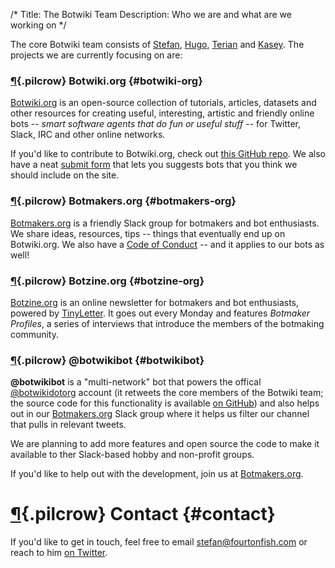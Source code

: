 /*
Title: The Botwiki Team
Description: Who we are and what are we working on
*/


The core Botwiki team consists of [Stefan](https://twitter.com/fourtonfish), [Hugo](https://twitter.com/hugovk), [Terian](https://twitter.com/spine_cone/) and [Kasey](https://twitter.com/bitpixi). The projects we are currently focusing on are:


### [¶](#botwiki-org){.pilcrow} Botwiki.org {#botwiki-org}

[Botwiki.org](https://botwiki.org/) is an open-source collection of tutorials, articles, datasets and other resources for creating useful, interesting, artistic and friendly online bots -- *smart software agents that do fun or useful stuff* -- for Twitter, Slack, IRC and other online networks.

If you'd like to contribute to Botwiki.org, check out [this GitHub repo](https://github.com/botwiki/botwiki.org). We also have a neat [submit form](https://botwiki.org/submit-your-bot) that lets you suggests bots that you think we should include on the site.


### [¶](#botmakers-org){.pilcrow} Botmakers.org {#botmakers-org}

[Botmakers.org](https://botmakers.org/) is a friendly Slack group for botmakers and bot enthusiasts. We share ideas, resources, tips -- things that eventually end up on Botwiki.org. We also have a [Code of Conduct](https://github.com/botwiki/botmakers.org/blob/master/Code%20of%20Conduct.md) -- and it applies to our bots as well!


### [¶](#botzine-org){.pilcrow} Botzine.org {#botzine-org}

[Botzine.org](https://botzine.org/) is an online newsletter for botmakers and bot enthusiasts, powered by [TinyLetter](http://tinyletter.com/). It goes out every Monday and features *Botmaker Profiles*, a series of interviews that introduce the members of the botmaking community.


### [¶](#botwikibot){.pilcrow} @botwikibot {#botwikibot}

**@botwikibot** is a "multi-network" bot that powers the offical [@botwikidotorg](https://twitter.com/botwikidotorg) account (it retweets the core members of the Botwiki team; the source code for this functionality is available [on GitHub](https://github.com/botwiki/community-retweet-bot)) and also helps out in our [Botmakers.org](https://botmakers.org/) Slack group where it helps us filter our channel that pulls in relevant tweets.

We are planning to add more features and open source the code to make it available to ther Slack-based hobby and non-profit groups.

If you'd like to help out with the development, join us at [Botmakers.org](https://botmakers.org/).

# [¶](#contact){.pilcrow} Contact {#contact}

If you'd like to get in touch, feel free to email [stefan@fourtonfish.com](mailto:stefan@fourtonfish.com) or reach to him [on Twitter](https://twitter.com/fourtonfish).
